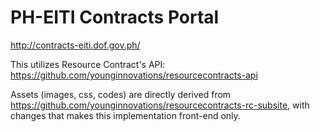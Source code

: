 # PH-EITI Contracts Portal

http://contracts-eiti.dof.gov.ph/

This utilizes Resource Contract's API: 
https://github.com/younginnovations/resourcecontracts-api

Assets (images, css, codes) are directly derived from https://github.com/younginnovations/resourcecontracts-rc-subsite, with changes that makes this implementation front-end only.
